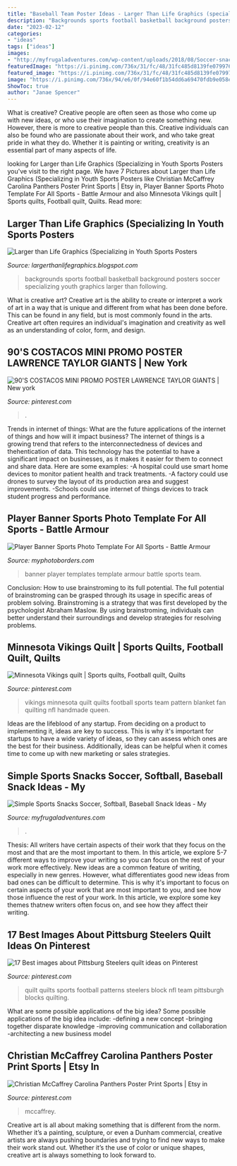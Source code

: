 ```yaml
---
title: "Baseball Team Poster Ideas - Larger Than Life Graphics (specializing In Youth Sports Posters"
description: "Backgrounds sports football basketball background posters soccer specializing youth graphics larger than following"
date: "2023-02-12"
categories:
- "ideas"
tags: ["ideas"]
images:
- "http://myfrugaladventures.com/wp-content/uploads/2018/08/Soccer-snack-idea.jpg"
featuredImage: "https://i.pinimg.com/736x/31/fc/48/31fc485d8139fe079976c0a3df59922c--giants-football-football-players.jpg"
featured_image: "https://i.pinimg.com/736x/31/fc/48/31fc485d8139fe079976c0a3df59922c--giants-football-football-players.jpg"
image: "https://i.pinimg.com/736x/94/e6/0f/94e60f1b54dd6a69470fdb9e058ea2ff.jpg"
ShowToc: true
author: "Janae Spencer"
---
```



What is creative?
Creative people are often seen as those who come up with new ideas, or who use their imagination to create something new. However, there is more to creative people than this. Creative individuals can also be found who are passionate about their work, and who take great pride in what they do. Whether it is painting or writing, creativity is an essential part of many aspects of life.

	

		
looking for Larger than Life Graphics (Specializing in Youth Sports Posters you've visit to the right page. We have 7 Pictures about Larger than Life Graphics (Specializing in Youth Sports Posters like Christian McCaffrey Carolina Panthers Poster Print Sports | Etsy in, Player Banner Sports Photo Template For All Sports - Battle Armour and also Minnesota Vikings quilt | Sports quilts, Football quilt, Quilts. Read more:
		
    
## Larger Than Life Graphics (Specializing In Youth Sports Posters

<img loading=lazy src="http://2.bp.blogspot.com/_B65kiYEr_lw/S9m2CPn-L5I/AAAAAAAAAF8/qgwHlFkltpM/s1600/Football+Field+Background.jpg" onerror="this.onerror=null;this.src='https://tse2.mm.bing.net/th?id=OIP.OwV-207LbLKKjcbnAJ4dNAAAAA&amp;pid=15.1';" alt="Larger than Life Graphics (Specializing in Youth Sports Posters">

_Source: largerthanlifegraphics.blogspot.com_

>backgrounds sports football basketball background posters soccer specializing youth graphics larger than following. 

	

What is creative art?
Creative art is the ability to create or interpret a work of art in a way that is unique and different from what has been done before. This can be found in any field, but is most commonly found in the arts. Creative art often requires an individual's imagination and creativity as well as an understanding of color, form, and design.

    
## 90&#039;S COSTACOS MINI PROMO POSTER LAWRENCE TAYLOR GIANTS | New York

<img loading=lazy src="https://i.pinimg.com/736x/31/fc/48/31fc485d8139fe079976c0a3df59922c--giants-football-football-players.jpg" onerror="this.onerror=null;this.src='https://tse3.mm.bing.net/th?id=OIP.AZ45_DiY3s7WywJvI3a3gQHaKx&amp;pid=15.1';" alt="90&#039;S COSTACOS MINI PROMO POSTER LAWRENCE TAYLOR GIANTS | New york">

_Source: pinterest.com_

>. 

	

Trends in internet of things: What are the future applications of the internet of things and how will it impact business?
The internet of things is a growing trend that refers to the interconnectedness of devices and thehentication of data. This technology has the potential to have a significant impact on businesses, as it makes it easier for them to connect and share data. Here are some examples: 
-A hospital could use smart home devices to monitor patient health and track treatments. 
-A factory could use drones to survey the layout of its production area and suggest improvements. 
-Schools could use internet of things devices to track student progress and performance.

    
## Player Banner Sports Photo Template For All Sports - Battle Armour

<img loading=lazy src="https://cdn3.bigcommerce.com/s-jdhnct1/products/229/images/745/battle_armour_48x72_banner__24849.1446754603.500.625.jpg?c=2" onerror="this.onerror=null;this.src='https://tse4.mm.bing.net/th?id=OIP.Mg8tddBCKqgkD3_NE4N3HAAAAA&amp;pid=15.1';" alt="Player Banner Sports Photo Template For All Sports - Battle Armour">

_Source: myphotoborders.com_

>banner player templates template armour battle sports team. 

	

Conclusion: How to use brainstroming to its full potential.
The full potential of brainstroming can be grasped through its usage in specific areas of problem solving. Brainstroming is a strategy that was first developed by the psychologist Abraham Maslow. By using brainstroming, individuals can better understand their surroundings and develop strategies for resolving problems.

    
## Minnesota Vikings Quilt | Sports Quilts, Football Quilt, Quilts

<img loading=lazy src="https://i.pinimg.com/736x/8c/5c/c0/8c5cc00f5718e042b2e398d6cc659fc0--minnesota-vikings-quilting.jpg" onerror="this.onerror=null;this.src='https://tse2.mm.bing.net/th?id=OIP.k_ol5rbQ55JSihgtFsR59gHaJ6&amp;pid=15.1';" alt="Minnesota Vikings quilt | Sports quilts, Football quilt, Quilts">

_Source: pinterest.com_

>vikings minnesota quilt quilts football sports team pattern blanket fan quilting nfl handmade queen. 

	

Ideas are the lifeblood of any startup. From deciding on a product to implementing it, ideas are key to success. This is why it's important for startups to have a wide variety of ideas, so they can assess which ones are the best for their business. Additionally, ideas can be helpful when it comes time to come up with new marketing or sales strategies.

    
## Simple Sports Snacks Soccer, Softball, Baseball Snack Ideas - My

<img loading=lazy src="http://myfrugaladventures.com/wp-content/uploads/2018/08/Soccer-snack-idea.jpg" onerror="this.onerror=null;this.src='https://tse2.mm.bing.net/th?id=OIP.-mSSbmki8dRMwGHSJD75vwHaKO&amp;pid=15.1';" alt="Simple Sports Snacks Soccer, Softball, Baseball Snack Ideas - My">

_Source: myfrugaladventures.com_

>. 

	

Thesis: All writers have certain aspects of their work that they focus on the most and that are the most important to them. In this article, we explore 5-7 different ways to improve your writing so you can focus on the rest of your work more effectively.
New ideas are a common feature of writing, especially in new genres. However, what differentiates good new ideas from bad ones can be difficult to determine. This is why it's important to focus on certain aspects of your work that are most important to you, and see how those influence the rest of your work. In this article, we explore some key themes thatnew writers often focus on, and see how they affect their writing.

    
## 17 Best Images About Pittsburg Steelers Quilt Ideas On Pinterest

<img loading=lazy src="https://i.pinimg.com/736x/01/f5/a6/01f5a6d7a7497d468934276e22d76878.jpg" onerror="this.onerror=null;this.src='https://tse3.mm.bing.net/th?id=OIP.YT1cll0EdOaeDmYD3A9F9wHaJ4&amp;pid=15.1';" alt="17 Best images about Pittsburg Steelers quilt ideas on Pinterest">

_Source: pinterest.com_

>quilt quilts sports football patterns steelers block nfl team pittsburgh blocks quilting. 

	

What are some possible applications of the big idea?
Some possible applications of the big idea include: 
-defining a new concept
-bringing together disparate knowledge
-improving communication and collaboration
-architecting a new business model

    
## Christian McCaffrey Carolina Panthers Poster Print Sports | Etsy In

<img loading=lazy src="https://i.pinimg.com/736x/94/e6/0f/94e60f1b54dd6a69470fdb9e058ea2ff.jpg" onerror="this.onerror=null;this.src='https://tse1.mm.bing.net/th?id=OIP.A0oKkrhoZgh-D1dWrgycyAHaKX&amp;pid=15.1';" alt="Christian McCaffrey Carolina Panthers Poster Print Sports | Etsy in">

_Source: pinterest.com_

>mccaffrey. 

	

Creative art is all about making something that is different from the norm. Whether it’s a painting, sculpture, or even a Dunham commercial, creative artists are always pushing boundaries and trying to find new ways to make their work stand out. Whether it’s the use of color or unique shapes, creative art is always something to look forward to.

